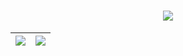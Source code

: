 

<h1 align="center">
  <a href="https://git.io/typing-svg">
    <img src="https://readme-typing-svg.herokuapp.com?size=35&duration=3000&color=3F78FF&center=true&vCenter=true&height=60&width=500&lines=Hello+there!">
  </a>
</h1>

| <a href="https://github.com/anuraghazra/github-readme-stats">  <img align="center" src="https://github-readme-stats.vercel.app/api?username=weidler&include_all_commits=true&theme=default&count_private=true&hide_border=true&hide=prs,contribs" /> </a> | <a href="https://github.com/anuraghazra/github-readme-stats"><img align="center" src="https://github-readme-stats.vercel.app/api/top-langs/?username=weidler&layout=compact&theme=default&hide_border=true" /></a> |
| ------------- | ------------- |
